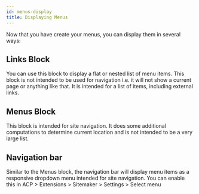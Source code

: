 ```yaml
---
id: menus-display
title: Displaying Menus
---
```

Now that you have create your menus, you can display them in several ways:

## Links Block

You can use this block to display a flat or nested list of menu items. This block is not intended to be used for navigation i.e. it will not show a current page or anything like that. It is intended for a list of items, including external links.

## Menus Block

This block is intended for site navigation. It does some additional computations to determine current location and is not intended to be a very large list.

## Navigation bar

Similar to the Menus block, the navigation bar will display menu items as a responsive dropdown menu intended for site navigation. You can enable this in ACP > Extensions > Sitemaker > Settings > Select menu